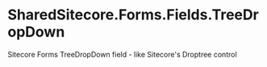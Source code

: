 # SharedSitecore.Forms.Fields.TreeDropDown
Sitecore Forms TreeDropDown field - like Sitecore's Droptree control
